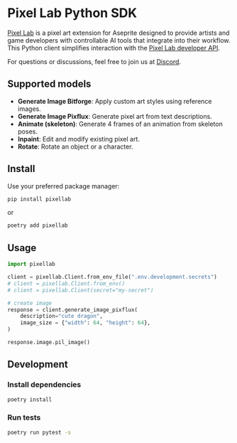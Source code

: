 # Pixel Lab Python SDK

[Pixel Lab](http://www.pixellab.ai) is a pixel art extension for Aseprite designed to provide artists and game developers with controllable AI tools that integrate into their workflow. This Python client simplifies interaction with the [Pixel Lab developer API](http://api.pixellab.ai/v1).

For questions or discussions, feel free to join us at [Discord](https://discord.gg/pBeyTBF8T7).

## Supported models

- **Generate Image Bitforge**: Apply custom art styles using reference images.
- **Generate Image Pixflux**: Generate pixel art from text descriptions.
- **Animate (skeleton)**: Generate 4 frames of an animation from skeleton poses.
- **Inpaint**: Edit and modify existing pixel art.
- **Rotate**: Rotate an object or a character.

## Install

Use your preferred package manager:

```bash
pip install pixellab
```

or

```bash
poetry add pixellab
```

## Usage

```python
import pixellab

client = pixellab.Client.from_env_file(".env.development.secrets")
# client = pixellab.Client.from_env()
# client = pixellab.Client(secret="my-secret")

# create image
response = client.generate_image_pixflux(
    description="cute dragon",
    image_size = {"width": 64, "height": 64},
)

response.image.pil_image()
```

## Development

### Install dependencies

```bash
poetry install
```

### Run tests

```bash
poetry run pytest -s
```
